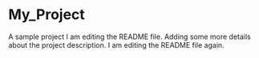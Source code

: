 # My_Project
A sample project
I am editing the README file. Adding some more details about the project description.
I am editing the README file again.
